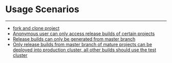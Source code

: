 # Usage Scenarios
------

* [fork and clone project](fork-clone.md)
* [Anonymous user can only access release builds of certain projects](anonymous-access-tutorial.md)
* [Release builds can only be generated from master branch](release-on-master.md)
* [Only release builds from master branch of mature projects can be deployed into production cluster, all other builds should use the test cluster](production-cluster.md)